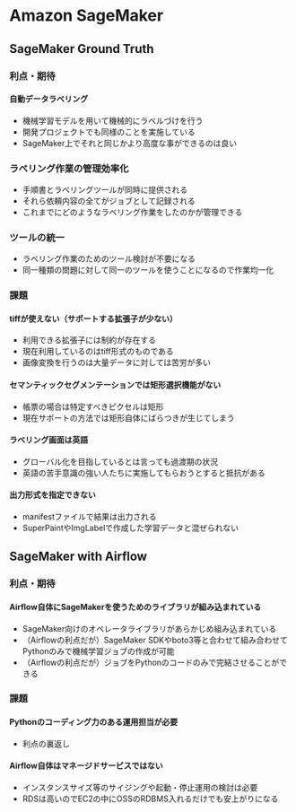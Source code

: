 # Amazon SageMaker

## SageMaker Ground Truth

### 利点・期待

#### 自動データラベリング

* 機械学習モデルを用いて機械的にラベルづけを行う
* 開発プロジェクトでも同様のことを実施している
* SageMaker上でそれと同じかより高度な事ができるのは良い

### ラベリング作業の管理効率化

* 手順書とラベリングツールが同時に提供される
* それら依頼内容の全てがジョブとして記録される
* これまでにどのようなラベリング作業をしたのかが管理できる

### ツールの統一

* ラベリング作業のためのツール検討が不要になる
* 同一種類の問題に対して同一のツールを使うことになるので作業均一化

### 課題

#### tiffが使えない（サポートする拡張子が少ない）

* 利用できる拡張子には制約が存在する
* 現在利用しているのはtiff形式のものである
* 画像変換を行うのは大量データに対しては苦労が多い

#### セマンティックセグメンテーションでは矩形選択機能がない

* 帳票の場合は特定すべきピクセルは矩形
* 現在サポートの方法では矩形自体にばらつきが生じてしまう

#### ラベリング画面は英語

* グローバル化を目指しているとは言っても過渡期の状況
* 英語の苦手意識の強い人たちに実施してもらおうとすると抵抗がある

#### 出力形式を指定できない

* manifestファイルで結果は出力される
* SuperPaintやImgLabelで作成した学習データと混ぜられない


## SageMaker with Airflow

### 利点・期待

#### Airflow自体にSageMakerを使うためのライブラリが組み込まれている

* SageMaker向けのオペレータライブラリがあらかじめ組み込まれている
* （Airflowの利点だが）SageMaker SDKやboto3等と合わせて組み合わせてPythonのみで機械学習ジョブの作成が可能
* （Airflowの利点だが）ジョブをPythonのコードのみで完結させることができる

### 課題

#### Pythonのコーディング力のある運用担当が必要

* 利点の裏返し

#### Airflow自体はマネージドサービスではない

* インスタンスサイズ等のサイジングや起動・停止運用の検討は必要
* RDSは高いのでEC2の中にOSSのRDBMS入れるだけでも安上がりになる